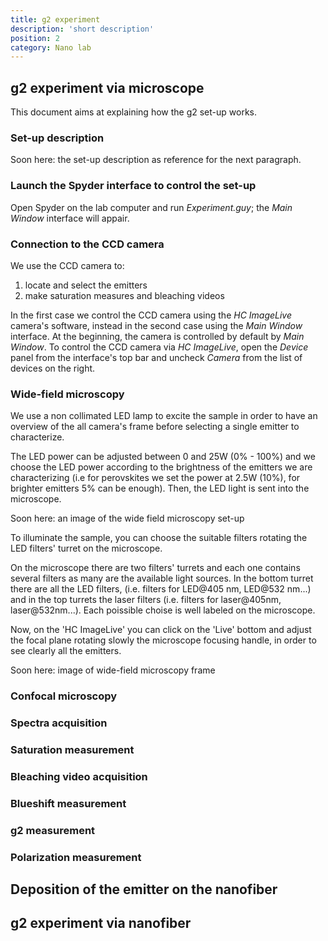 ```yaml
---
title: g2 experiment
description: 'short description'
position: 2
category: Nano lab 
---
```


## g2 experiment via microscope

  This document aims at explaining how the g2 set-up works. 

### Set-up description 

Soon here: the set-up description as reference for the next paragraph. 

### Launch the Spyder interface to control the set-up 

Open Spyder on the lab computer and run *Experiment.guy*; the *Main Window* interface will appair. 

### Connection to the CCD camera 

We use the CCD camera to:

   1. locate and select the emitters 
   2. make saturation measures and bleaching videos

In the first case we control the CCD camera using the *HC ImageLive* camera's software, instead in the second case using the *Main Window* interface. At the beginning, the camera is controlled by default by *Main Window*. To control the CCD camera via *HC ImageLive*, open the *Device* panel from the interface's top bar and uncheck *Camera* from the list of devices on the right. 


### Wide-field microscopy 

We use a non collimated LED lamp to excite the sample in order to have an overview of the all camera's frame before selecting a single emitter to characterize. 

The LED power can be adjusted between 0 and 25W (0% - 100%) and we choose the LED power according to the brightness of the emitters we are characterizing (i.e for perovskites we set the power at 2.5W (10%), for brighter emitters 5% can be enough). Then, the LED light is sent into the microscope.

Soon here: an image of the wide field microscopy set-up 

To illuminate the sample, you can choose the suitable filters rotating the LED filters' turret on the microscope. 

<alert type="info">  On the microscope there are two filters' turrets and each one contains several filters as many are the available light sources. In the bottom turret there are all the LED filters, (i.e. filters for LED@405 nm, LED@532 nm...) and in the top turrets the laser filters (i.e. filters for laser@405nm, laser@532nm...). Each poissible choise is well labeled on the microscope. 

Now, on the 'HC ImageLive' you can click on the 'Live' bottom and adjust the focal plane rotating slowly the microscope focusing handle, in order to see clearly all the emitters. 

Soon here: image of wide-field microscopy frame

### Confocal microscopy 




### Spectra acquisition 

### Saturation measurement 

### Bleaching video acquisition 

### Blueshift measurement 

### g2 measurement 

### Polarization measurement 

## Deposition of the emitter on the nanofiber 

## g2 experiment via nanofiber 





